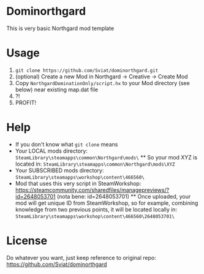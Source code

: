# Dominorthgard
This is very basic Northgard mod template

# Usage
1. ``git clone https://github.com/Sviat/dominorthgard.git``
2. (optional) Create a new Mod in Northgard -> Creative -> Create Mod
3. Copy ``NorthgardDominationOnly/script.hx`` to your Mod directory (see below) near existing map.dat file
5. ?!
6. PROFIT!

# Help
* If you don't know what ``git clone`` means
* Your LOCAL mods directory: ``SteamLibrary\steamapps\common\Northgard\mods\``
** So your mod XYZ is located in: ``SteamLibrary\steamapps\common\Northgard\mods\XYZ``
* Your SUBSCRIBED mods directory: ``SteamLibrary\steamapps\workshop\content\466560\``
* Mod that uses this very script in SteamWorkshop: https://steamcommunity.com/sharedfiles/managepreviews/?id=2648053701 (nota bene: id=2648053701)
** Once uploaded, your mod will get unique ID from SteamWorkshop, so for example, combining knowledge from two previous points, it will be located locally in: ``SteamLibrary\steamapps\workshop\content\466560\2648053701\``

# License
Do whatever you want, just keep reference to original repo: https://github.com/Sviat/dominorthgard
